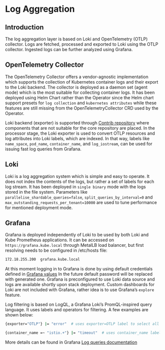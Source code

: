 # Log Aggregation

## Introduction
The log aggregation layer is based on Loki and OpenTelemetry (OTLP) collector. Logs are fetched, processed and exported to Loki using the OTLP collector.
Ingested logs can be further analyzed using Grafana.

## OpenTelemetry Collector
The OpenTelemetry Collector offers a vendor-agnostic implementation which supports the collection of Kubernetes container logs and their export to the Loki backend.
The collector is deployed as a daemon set (agent mode) which is the most suitable for collecting container logs. It has been deployed using Helm Chart
rather than the Operator since the Helm chart support presets for `log collection` and `kubernetes attributes` while these features are still
missing from the OpenTelemetryCollector CRD used by the Operator.

Loki backend (exporter) is supported through [Contrib repository](https://github.com/open-telemetry/opentelemetry-collector-contrib/tree/main/exporter/lokiexporter) where components that are not suitable for the core repository are placed.
In the processor stage, the Loki exporter is used to convert OTLP resources and log attributes into Loki labels, which are indexed.
In that way, labels like `name_space`, `pod_name`, `container_name`, and `log_iostream`, can be used for issuing fast log queries from Grafana.

## Loki
Loki is a log aggregation system which is simple and easy to operate. It does not index the contents of the logs, but rather a set of labels for each log stream.
It has been deployed in `single binary` mode with the logs stored in the file system. Parameters like `parallelise_shardable_queries=false`,
`split_queries_by_interval=0` and `max_outstanding_requests_per_tenant=10000` are used to tune performance for mentioned deployment mode.

## Grafana
Grafana is deployed independently of Loki to be used by both Loki and Kube Prometheus applications.
It can be accessed on `https://grafana.kube.local` through MetalLB load balancer, but first resolving needs to be configured in /etc/hosts file:
```bash
172.18.255.200  grafana.kube.local
```
At this moment logging in to Grafana is done by using default credentials defined in [Grafana values](https://github.com/nearform/k8s-kurated-addons/blob/main/addons/grafana/values.yaml#L6)
In the future default password will be replaced with generated one.
Grafana is preconfigured to use Loki data source and logs are available shortly upon stack deployment. Custom dashboards for Loki are not included with Grafana, rather idea is to use Grafana’s `explore` feature.

Log filtering is based on LogQL, a Grafana Loki’s PromQL-inspired query language. It uses labels and operators for filtering. A few examples are shown below:
```bash
{exporter="OTLP"} |= "error"  # uses exporter=OTLP label to select all logs and further filter for errors
```
```bash
{container_name =~ "istio.+"} |= "timeout"  # uses container_name label and regular expression to filter for all istio containers and timeout keyword
```

More details can be found in Grafana [Log queries documentation](https://grafana.com/docs/loki/latest/logql/log_queries/)
